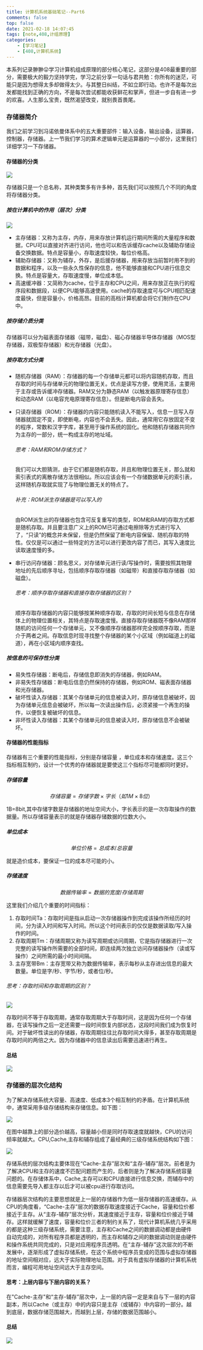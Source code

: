```yaml
---
title: 计算机系统基础笔记--Part6
comments: false
top: false
date: 2021-02-18 14:07:45
tags: [note,408,计组原理]
categories: 
	- [学习笔记]
	- [408,计算机系统]
---
```


本系列记录翀翀😛学习计算机组成原理的部分核心笔记，这部分是408最重要的部分，需要极大的毅力坚持学完，学习之前分享一句话与君共勉：你所有的迷茫，可能只是因为想得太多却做得太少。与其整日纠结，不如立即行动。也许不是每次出发都能找到正确的方向，不是每次尝试都能收获鲜花和掌声，但进一步自有进一步的欢喜。人生那么宝贵，既然渴望改变，就别畏首畏尾。

<!-- more -->

### 存储器简介

我们之前学习到冯诺依曼体系中的五大重要部件：输入设备，输出设备，运算器，控制器，存储器。上一节我们学习的算术逻辑单元是运算器的一小部分，这里我们详细学习一下存储器。

#### 存储器的分类

![](https://gitee.com/Langwenchong/figure-bed/raw/master/20210218141503.png)

存储器只是一个总名称，其种类繁多有许多种，首先我们可以按照几个不同的角度将存储器分类。

##### 按在计算机中的作用（层次）分类

![](https://gitee.com/Langwenchong/figure-bed/raw/master/20210218143608.png)

- 主存储器：又称为主存，内存，用来存放计算机运行期间所需的大量程序和数据，CPU可以直接对齐进行访问，他也可以和告诉缓存cache以及辅助存储设备交换数据。特点是容量小，存取速度较快，每位价格高。
- 辅助存储器：又称为辅存，外存，是后援存储器，用来存放当前暂时用不到的数据和程序，以及一些永久性保存的信息，他不能够直接和CPU进行信息交换。特点是容量大，存取速度慢，单位成本低。
- 高速缓冲器：又简称为cache，位于主存和CPU之间，用来存放正在执行的程序段和数据段，以便CPU能够高速使用。cache的存取速度可与CPU相匹配速度最快，但是容量小，价格高昂。目前的高档计算机都会将它们制作在CPU中。

##### 按存储介质分类

存储器可以分为磁表面存储器（磁带，磁盘）、磁心存储器半导体存储器（MOS型存储器，双极型存储器）和光存储器（光盘）。

##### 按存取方式分类

- 随机存储器（RAM）：存储器的每一个存储单元都可以将内容随机存取，而且存取的时间与存储单元的物理位置无关。优点是读写方便，使用灵活，主要用于主存或告诉缓冲存储器。RAM又分为静态RAM（以触发器原理寄存信息）和动态RAM（以电容充电原理寄存信息）。但是断电内容会丢失。

- 只读存储器（ROM）：存储器的内容只能随机读入不能写入，信息一旦写入存储器就固定不变，即使断电，内容也不会丢失。因此，通常用它存放固定不变的程序，常数和汉字字库，甚至用于操作系统的固化。他和随机存储器共同作为主存的一部分，统一构成主存的地址域。

  ###### 思考：RAM和ROM存储方式？

  我们可以大胆猜测，由于它们都是随机存取，并且和物理位置无关，那么就和索引表式的离散存储方法很相似。所以应该会有一个存储数据单元的索引表，这样随机存取就实现了与物理位置无关的特点了。

  ###### 补充：ROM派生存储器是可以写入的

  由ROM派生出的存储器也包含可反复重写的类型，ROM和RAM的存取方式都是随机存取。并且要注意广义上的ROM已可通过电擦除等方式进行写入了，“只读”的概念并未保留，但是仍然保留了断电内容保留、随机存取的特性。仅仅是可以通过一些特定的方法可以进行更改内容了而已，其写入速度比读取速度慢的多。

- 串行访问存储器：顾名思义，对存储单元进行读/写操作时，需要按照其物理地址的先后顺序寻址，包括顺序存取存储器（如磁带）和直接存取存储器（如磁盘）。

  ###### 思考：顺序存取存储器和直接存取存储器的区别？

  顺序存取存储器的内容只能够按某种顺序存取，存取的时间长短与信息在存储体上的物理位置相关，其特点是存取速度慢。直接存取存储器既不像RAM那样随机的访问任何一个存储单元，又不像顺序存储器那样完全按顺序存取，而是介于两者之间。存取信息时现寻找整个存储器的某个小区域（例如磁道上的磁道），再在小区域内顺序查找。

##### 按信息的可保存性分类

- 易失性存储器：断电后，存储信息即消失的存储器，例如RAM。
- 非易失性存储器：断电后信息仍然保持的存储器，例如ROM、磁表面存储器和光存储器。
- 破坏性读入存储器：其某个存储单元的信息被读入时，原存储信息被破坏，因为存储单元信息会被破坏，所以每一次读出操作后，必须紧接一个再生的操作，以便恢复被破坏的信息。
- 非坏性读入存储器：其某个存储单元的信息被读入时，原存储信息不会被破坏。

#### 存储器的性能指标

存储器有三个重要的性能指标，分别是存储容量 ，单位成本和存储速度。这三个指标相互制约，设计一个优秀的存储器就是要使这三个指标尽可能都同时更好。

##### 存储容量

$$
存储容量=存储字数×字长（如1M×8位）
$$

1B=8bit,其中存储字数是存储器的地址空间大小，字长表示的是一次存取操作的数据量。所以存储容量表示的就是存储器存储数据的位数大小。

##### 单位成本

$$
单位价格=总成本/总容量
$$

就是造价成本，要保证一位的成本尽可能的小。

##### 存储速度

$$
数据传输率=数据的宽度/存储周期
$$

这里我们介绍几个重要的时间指标：

1. 存取时间Ta：存取时间是指从启动一次存储器操作到完成该操作所经历的时间，分为读入时间和写入时间。所以这个时间表示的仅仅是数据读取/写入操作的时间。
2. 存取周期Tm：存储周期又称为读写周期或访问周期，它是指存储器进行一次完整的读写操作所需要的全部时间，即连续两次独立访问存储器操作（读或写操作）之间所需的最小时间间隔。
3. 主存宽带Bm：主存宽带又称为数据传输率，表示每秒从主存进出信息的最大数量。单位是字/秒、字节/秒，或者位/秒。

###### 思考：存取时间和存取周期的区别？

![](https://gitee.com/Langwenchong/figure-bed/raw/master/20210218145702.png)

存取时间不等于存取周期，通常存取周期大于存取时间，这是因为任何一个存储器，在读写操作之后一定还需要一段时间恢复内部状态，这段时间我们成为恢复时间。对于破坏性读出的存储器，存取周期往往比存取时间大得多，甚至存取周期是存取时间的两倍之大。因为存储器中的信息读出后需要迅速进行再生。

#### 总结

![](https://gitee.com/Langwenchong/figure-bed/raw/master/20210218150031.png)

### 存储器的层次化结构

为了解决存储系统大容量、高速度、低成本3个相互制约的矛盾。在计算机系统中，通常采用多级存储结构来存储信息。如下图：

![](https://gitee.com/Langwenchong/figure-bed/raw/master/20210218150229.png)

在图中越靠上的部分造价越高，容量越小但是同时存取速度就越快，CPU的访问频率就越大。CPU,Cache,主存和辅存组成了最经典的三级存储系统结构如下图：

![](https://gitee.com/Langwenchong/figure-bed/raw/master/20210218150459.png)

存储系统的层次结构主要体现在“Cache-主存”层次和“主存-辅存”层次。前者是为了解决CPU和主存的速度不匹配问题而产生的，后者则是为了解决存储系统容量问题的。在存储体系中，Cache,主存可以和CPU直接进行信息交换，而辅存中的信息需要先导入都主存以后才可以被cpu进行存取访问。

存储器层次结构的主要思想就是上一层的存储器作为低一层存储器的高速缓存。从CPU的角度看，“Cache-主存”层次的数据存取速度接近于Cache，容量和位价都接近于主存。从“主存-辅存”层次分析，其速度接近于主存，容量和位价接近于辅存。这样就缓解了速度，容量和位价三者的制约关系了，现代计算机系统几乎采用的都是这种三级存储系统，需要注意，主存和Cache之间的数据调动都是由硬件自动完成的，对所有程序员都是透明的，而主存和辅存之间的数据调动则是由硬件和操作系统共同完成的，只是对应用程序员透明。在“主存-辅存”这次层次的不断发展中，逐渐形成了虚拟存储系统，在这个系统中程序员变成的范围与虚拟存储器的地址空间相对应，远大于实际物理地址范围。对于具有虚拟存储器的计算机系统而言，编程可用地址空间远大于主存空间。

#### 思考：上层内容与下层内容的关系？

在"Cache-主存"和“主存-辅存”层次中，上一层的内容一定是来自与下一层的内容副本，所以Cache（或主存）中的内容只是主存（或辅存）中内容的一部分。越到底层，数据存储范围越大，而越到上层，存储的数据范围越小。

#### 总结

![](https://gitee.com/Langwenchong/figure-bed/raw/master/20210218151734.png)